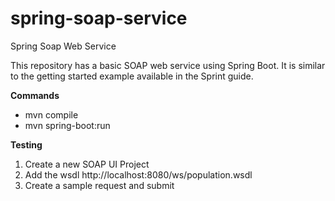 # spring-soap-service
Spring Soap Web Service

This repository has a basic SOAP web service using Spring Boot. It is similar to the getting started example available in the Sprint guide.

**Commands**

* mvn compile
* mvn spring-boot:run

**Testing**

1. Create a new SOAP UI Project 
2. Add the wsdl http://localhost:8080/ws/population.wsdl
3. Create a sample request and submit
